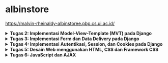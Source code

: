 # albinstore

https://malvin-rheinaldy-albinstoree.pbp.cs.ui.ac.id/


<details>
<summary> <b> Tugas 2: Implementasi Model-View-Template (MVT) pada Django </b> </summary>
   
## Bagaimana cara mengimplementasi Tugas

### 1. Cara membuat Repositori baru
1. Buatlah sebuah direktori baru di komputer anda
2. Inisialisasi repositori dan hubungkan dengan GitHub
   ```bash
   git init
   git remote add origin <URL>
   git add .
   git commit -m "Initial commit"
   git push origin master
   ```
### 2. Menjalankan virtual enviorment
1. Jalankan perintah berikut dalam cmd/Powershell dalam direktori sebelumnya
   ```bash
   python -m venv env
   ```
2. Aktifkan virtual enviorment yang tadinya dibuat
      - **Windows**:
         ``` bash
         env\Scripts\activate
         ```
    - **Mac/Linux**:
      ``` bash
      source env\Scripts\activate
      ```
### 3.Menyiapkan dependencies/requirements
1. Dalam direktori yang sama buatlah sebuah berkas `requirements.txt` dan tambahkan beberapa dependencies
    ```bash
    django
    gunicorn
    whitenoise
    psycopg2-binary
    requests
    urllib3
    ```
2. Jalankan perintah berikut ini agar dapat menginstall dependenciesnya
   ```bash
   pip install -r requirements.txt
   ```
### 4. Membuat proyak Django baru
1. Buatlah sebuah proyek Django baru dengan nama `<name>`:
   ```bash
   django-admin startproject <name>
   ```
2. Membuat folder baru bernama main:
   ```bash
   django-admin startapp main
   ```
### 5. Membuat template 
1. Tambahkan kode berikut pada `views.py`
   ```bash
    from django.shortcuts import render

    def show_main(request):
      context = {
        'name_aplikasi': 'albinstore',
        'name': 'Alvin',
        'npm' : '2306275866',
        'class': 'PBP D'
    }
      return render(request, "main.html", context)
   ```
2. Pada `urls.py`, tambahkan `path('', include(`main.urls`))` pada `urlpatterns` agar URL pada `main` bisa diakses
3. Pada folder `main`, buatlah sebuah folder baru bernama `templates` dan di dalam folder ini buatlah sebuah file bernama `main.html` yang menampilkan data-data yang kita butuhkan

### 6. Mengubah berkas `models.py`
1. Di `models.py`, buat model produk dengan atribut berikut:
   - `name`
   - `price`
   - `description`
### 7. Melakukan migration
1. Pada terminal balik kepada folder/directory utama
2. Jalankan proses migration pada terminal
   ```bash
   python manage.py makemigrations
   python manage.py migrate
   ```

### 8. Deploy ke Pacil Web Service
1. Buat proyek baru dengan menekan tombol `Create New Project`. 
2. Setelah menekan tombol tersebut isilah nama project dengan sesuai keinginan.
3. Kemudian akan ada `Project Credential` simpanlah `Credentials` ini dalam folder luar.
4. Pada file `settings.py`, tambahkan `<URL Deployment Kamu>`, kedalam list `ALLOWED_HOSTS`.
   - **Notes**
     format URL PWS pada umumnya adalah
      ```bash
      <username-sso>-<nama proyek>.pbp.cs.ui.ac.id
      ```
5. Simpan semua perubahan dengan menjalankan perintah ini dalam terminal/command center
   ```bash
    git add .
    git commit -m "Deploy to PWS"
    git push origin master
   ```
6. Kemudian masukkan remote PWS dalam terminal
   ```bash
   git remote add pws <url>
   git branch -M master
   git push pws master
   ```

### 9. Selesai!
Aplikasi bisa diakses dengan URL yang kamu pilih!

# Bagan request client dan responsnya

![alt text](images/bagan1.png)

## Penjelasan

 1. User melakukan HTTP request yang ditangani oleh View: URL yang diminta oleh user diproses melalui urls.py, yang menentukan function View di views.py yang akan dijalankan.
 2. View me-request data dari Model: Function View akan mengambil data yang diperlukan dari model di models.py berdasarkan data field yang telah ditentukan.
 3. View me-request Template yang dipopulasikan data: Berdasarkan function View, berkas HTML tertentu akan dipilih dari Template, kemudian View mengirimkan HTML yang sudah diisi data tersebut sebagai HTTP response kepada user.

# Jelaskan fungsi git dalam pengembangan perangkat lunak!

Git digunakan untuk melakukan version control dan agar dapat melihat apa saja yang ditambahkan pada proyek pada waktu tertentu yang terekam. Git juga dapat membantu kita dalam proses kolaborasi
dan juga dapat memungkinkan rollback ke versi-versi yang sebelumnya sudah di upload.

# Menurut Anda, dari semua framework yang ada, mengapa framework Django dijadikan permulaan pembelajaran pengembangan perangkat lunak?

Django dijadikan permulaan pembelajaran karena mudah dipelajari, terstruktur, memiliki fitur lengkap, aman, dan didukung komunitas besar serta dapat digunakan untuk aplikasi skala besar.

# Mengapa model pada Django disebut sebagai ORM?

Karena memungkinkan programmer untuk berinteraksi dengan basis data menggunakan Python, sehingga data yang disimpan di tabel-tabel basis data relasional dapat diakses dan dimanipulasi seolah-olah mereka adalah objek dalam kode, tanpa perlu menulis query SQL secara langsung.

</details>

   
<details>
<summary> <b> Tugas 3: Implementasi Form dan Data Delivery pada Django </b> </summary>
   
### Jelaskan mengapa kita memerlukan data delivery dalam pengimplementasian sebuah platform?
   
Dalam proses mengimplementasi sebuah platform data delivery sangatlah penting dikarenakan data delivery ini adalah hal penting dari komunikasi antar komponen dalam sistem dan interaksi dengan pengguna. Selain itu data delivery digunakan juga untuk memastikan aliran data yang konsisten, optimasi performa sistem, menjaga keamanan pengguna.
   
### Menurutmu, mana yang lebih baik antara XML dan JSON? Mengapa JSON lebih populer dibandingkan XML?

| Format       | XML                                                                 | JSON                                                                                     |
|--------------|---------------------------------------------------------------------|------------------------------------------------------------------------------------------|
| Perbandingan |Menggunakan tag yang mirip dengan HTML untuk menyusun data dalam bentuk elemen-elemen yang berpasangan. XML menggunakan tag yang memisahkan nama data dan nilai data. |  Menggunakan format yang lebih sederhana dan ringan dengan struktur yang terdiri dari pasangan kunci (key) dan nilai (value). |
| Sintaks      | `<tag>isi</tag>`                                                  | `{nama: '<input nama>'}` 

### Jelaskan fungsi dari method is_valid() pada form Django dan mengapa kita membutuhkan method tersebut?

Method ini adalah method otomatis dan digunakan untuk memvalidasi data yang dikirimkan melalui form.

### Mengapa kita membutuhkan csrf_token saat membuat form di Django? Apa yang dapat terjadi jika kita tidak menambahkan csrf_token pada form Django? Bagaimana hal tersebut dapat dimanfaatkan oleh penyerang?

Penggunaan csrf_token merupakan langkah keamanan penting dalam menggunakan Django, dikarenakan jika tidak menggunaan ini, aplikasi kita dapat diberi permintaan palsu dari pihak yang tidak diinginkan yang dapat menggunakan sesi pengguna yang aktif untuk melakukan tindakan kriminal.

### Jelaskan bagaimana cara kamu mengimplementasikan checklist di atas secara step-by-step (bukan hanya sekadar mengikuti tutorial).

### Implementasi skeleton

1. Membuat folder bernama `templates` di folder utama(`root directory`).
2. Dalam folder `templates` buat `base.html` yang berisi berikut:
   ```
   {% load static %}
   <!DOCTYPE html>
   <html lang="en">
     <head>
       <meta charset="UTF-8" />
       <meta name="viewport" content="width=device-width, initial-scale=1.0" />
       {% block meta %} {% endblock meta %}
     </head>

     <body>
       {% block content %} {% endblock content %}
     </body>
   </html>
   ```
3. Pada `settings.py` dalam folder `albinstore` tambahkan `DIRS` dalam `TEMPLATES`
   ```
   'DIRS': [BASE_DIR / 'templates'],
   ```


### Implementasi UUID

1. Dalam folder `main` bukalah `models.py` ubahlah menjadi
   ```
   import uuid
   
   class Product(models.Model):
    id = models.UUIDField(primary_key=True, default=uuid.uuid4, editable=False)
    name = models.CharField(max_length=255)
    price = models.IntegerField()
   ```
2. Migrasi dengan menjalankan command
   ```
    python3 manage.py makemigrations
    python3 manage.py migrate
    ```

### Membuat form penambahan objek

1. Dalam folder `main` buatlah folder `forms.py` yang diisi
   ```
   from django.forms import ModelForm
   from main.models import Product

   class ProductEntryForm(ModelForm):
       class Meta:
           model = Product
           fields = ["name", "price", "description"]
   ```
2. Dalam folder `main/template` buatlah `create_product_entry.html` yang berisi
   ```
   {% extends 'base.html' %} 
   {% block content %}
   <h1>Add New Product Entry</h1>

   <form method="POST">
     {% csrf_token %}
     <table>
       {{ form.as_table }}
       <tr>
         <td></td>
         <td>
           <input type="submit" value="Add Product Entry" />
         </td>
       </tr>
     </table>
   </form>

   {% endblock %}
   ```
3. Dalam `views.py` dalam folder yang sama saya menambahkan function baru yaitu
   ```
   def create_product_entry(request):
    form = ProductEntryForm(request.POST or None)

    if form.is_valid() and request.method == "POST":
        form.save()
        return redirect('main:show_main')

    context = {'form': form}
    return render(request, "create_product_entry.html", context)
   ```
4. Lalu dalam file yang sama dalam function `show_main` saya menambahkan edit
   ```
   def show_main(request):
      product_entries = Product.objects.all()

      ...

      'product_entries': product_entries
   ```

5. Lalu saya mengubah `main.html` dalam direktori `template`
   ```
   {% extends 'base.html' %}
   {% block content %}
   <h1>albinstore</h1>

   <h5>NPM: </h5>
   <p>{{ npm }}<p>

   <h5>Name:</h5>
   <p>{{ name }}</p>

   <h5>Class:</h5>
   <p>{{ class }}</p>

   {% if not product_entries %}
   <p>Belum ada product pada toko ini.</p>
   {% else %}
   <table>
     <tr>
       <th>Name</th>
       <th>Price</th>
       <th>Description</th>
     </tr>

     {% comment %} Berikut cara memperlihatkan data mood di bawah baris ini 
     {% endcomment %} 
     {% for product_entry in product_entries %}
     <tr>
       <td>{{product_entry.name}}</td>
       <td>{{product_entry.price}}</td>
       <td>{{product_entry.description}}</td>
     </tr>
     {% endfor %}
   </table>
   {% endif %}

   <br />

   <a href="{% url 'main:create_product_entry' %}">
     <button>Add New Product Entry</button>
   </a>

   {% endblock content %}
   ```

### Return data dalam bentuk XML & JSON

1. Dalam folder `main`  mengedit `views.py` dengan manambahkan
   ```
   from django.http import HttpResponse
   from django.core import serializers
   ```
2. Lalu menambahkan function baru untuk bisa mengambil XML & JSON
   ```
   def show_xml(request):
    data = Product.objects.all()
    return HttpResponse(serializers.serialize('xml', data), content_type='application/xml')

   def show_json(request):
    data = Product.objects.all()
    return HttpResponse(serializers.serialize('json', data), content_type='application/json')
   ```
3. Lalu cara mengembalikan data XML & JSON dengan ID dilakukan dengan cara menambahkan function seperti
   ```
   def show_xml_by_id(request, id):
    data = Product.objects.filter(id=id)
    return HttpResponse(serializers.serialize('xml', data), content_type='application/xml')

   def show_json_by_id(request, id):
    data = Product.objects.filter(id=id)
    return HttpResponse(serializers.serialize('json', data), content_type='application/json')
   ```

4. Dalam folder yang sama bukalah `urls.py` lalu masukkan
   ```
   from main.views import show_main, create_product_entry, show_xml, show_json, show_xml_by_id, show_json_by_id
   ```
5. Dalam `urlpatterns` tambahkan
   ```
   urlpatterns = [
    ...
    path('create_product_entry/', create_product_entry, name='create_product_entry'),
    path('xml/', show_xml, name='show_xml'),
    path('json/', show_json, name='show_json'),
    path('xml/<str:id>/', show_xml_by_id, name='show_xml_by_id'),
    path('json/<str:id>/', show_json_by_id, name='show_json_by_id'),
    ...
   ]
   ```

### Lakukan push ke github
```
git add .
git commit -m"<Commit message>"
git push origin main
git push pws master
```

### Screenshots

1. XML
   ![alt text](images/xml.png)

2. XML by id
   ![alt_text](images/xml-id.png)

3. JSON
   ![alt_text](images/json.png)

4. JSON by id
   ![alt_text](images/json_id.png)
   
</details>
   
<details>
<summary> <b> Tugas 4: Implementasi Autentikasi, Session, dan Cookies pada Django </b> </summary>

### Apa perbedaan antara HttpResponseRedirect() dan redirect()
   

| Format       | HttpsResponseRedirect()                                                                 | redirect()                                                           |
|--------------|---------------------------------------------------------------------|------------------------------------------------------------------------------------------|
| Perbandingan |Membuat respons pengalihan manual ke URL tertentu. |  Shortcut yang lebih pintar untuk pengalihan ke URL, view, atau model. |
| Sintaks      | `HttpResponseRedirect('/some/url/')`                                                  | `redirect('/some/url/')`  atau `redirect('view_name')`

   Secara ringkas HttpResponseRedirect() digunakan untuk pengalihan manual yang hanya menerima URL, sedangkan redirect() lebih fleksibel karena dapat menerima URL, view name, atau model instance dan lebih sering digunakan di Django karena kemudahannya.


### Jelaskan cara kerja penghubungan model Product dengan User!

Menghubungkan model Product dan User dapat dilakukan dengan ForeignKey(Relasi one-to-many). Hubungan one-to-many berarti satu pengguna dapat memiliki banyak produk, tetapi setiap produk hanya dimiliki oleh satu pengguna. Field ForeignKey menyimpan referensi ke User, dan jika User dihapus, maka Product yang terasosiasi dengan User tersebut juga akan ikut terhapus.

### Apa perbedaan antara authentication dan authorization, apakah yang dilakukan saat pengguna login? Jelaskan bagaimana Django mengimplementasikan kedua konsep tersebut.

| Format       | Authentication                                                                 | Authorization                                                          |
|--------------|---------------------------------------------------------------------|------------------------------------------------------------------------------------------|
| Perbandingan | Proses memverifikasi identitas pengguna (apakah mereka siapa yang mereka klaim). |  Proses menentukan apa yang boleh dilakukan pengguna (hak akses). |
| Implementasi      | `authenticate`, `login`, `logout`                                           | `@login_required`, `@permission_required` |


### Bagaimana Django mengingat pengguna yang telah login? Jelaskan kegunaan lain dari cookies dan apakah semua cookies aman digunakan?

Django mengingat pengguna yang telah login dengan menggunakan session yang disimpan di server dan dihubungkan dengan pengguna melalui cookies. Django kemudian menggunakan cookies tersebut untuk mengidentifikasi pengguna. 

Kegunaan lain dari cookies adalah untuk mengatur preferensi/setting pengguna seperti tema website(light/dark), font size, atau dengan fitur "remember me" yang membuat pengguna untuk tidak lagi harus mengisi username/email dan password lagi pada websitenya. Tidak semua cookies aman, cookies dapat disalahgunakan dalam serangan seperti session hijacking, XSS, dan CSRF.

### Jelaskan bagaimana cara kamu mengimplementasikan checklist di atas secara step-by-step (bukan hanya sekadar mengikuti tutorial).

## Mengimplementasikan fungsi registrasi, login, dan logout untuk memungkinkan pengguna untuk mengakses aplikasi sebelumnya dengan lancar.

1. Membuat fungsi registrasi yang saya lakukan adalah pada folder `main` saya membuka `views.py` lalu menambahkan potongan kode seperti berikut
   ```
   def register(request):
    form = UserCreationForm()

    if request.method == "POST":
        form = UserCreationForm(request.POST)
        if form.is_valid():
            form.save()
            messages.success(request, 'Your account has been successfully created!')
            return redirect('main:login')
    context = {'form':form}
    return render(request, 'register.html', context)
   ```
2. Membuat tampilan web untuk register dalam folder `templates` dalam direktori yang sama saya membuat file baru bernama `register.html` yang berisi
   ```
   {% extends 'base.html' %}

   {% block meta %}
   <title>Register</title>
   {% endblock meta %}

   {% block content %}

   <div class="login">
     <h1>Register</h1>

     <form method="POST">
       {% csrf_token %}
       <table>
         {{ form.as_table }}
         <tr>
           <td></td>
           <td><input type="submit" name="submit" value="Daftar" /></td>
         </tr>
       </table>
     </form>

     {% if messages %}
     <ul>
       {% for message in messages %}
       <li>{{ message }}</li>
       {% endfor %}
     </ul>
     {% endif %}
   </div>

   {% endblock content %}
   ```

3. Untuk membuat login saya tambahkan code berikut pada `views.py`
```
def login_user(request):
   if request.method == 'POST':
      form = AuthenticationForm(data=request.POST)

    
      if form.is_valid():
            user = form.get_user()
            login(request, user)
            response = HttpResponseRedirect(reverse('main:show_main'))
            response.set_cookie('last_login', str(datetime.datetime.now())) 
            return response 

   else:
      form = AuthenticationForm(request)
   context = {'form': form}
   return render(request, 'login.html', context)
```

4. Untuk tampilan loginnya pada `templates` saya membuat file html baru bernama `login.html` yang berisi
```
{% extends 'base.html' %}

{% block meta %}
<title>Login</title>
{% endblock meta %}

{% block content %}
<div class="login">
  <h1>Login</h1>

  <form method="POST" action="">
    {% csrf_token %}
    <table>
      {{ form.as_table }}
      <tr>
        <td></td>
        <td><input class="btn login_btn" type="submit" value="Login" /></td>
      </tr>
    </table>
  </form>

  {% if messages %}
  <ul>
    {% for message in messages %}
    <li>{{ message }}</li>
    {% endfor %}
  </ul>
  {% endif %} Don't have an account yet?
  <a href="{% url 'main:register' %}">Register Now</a>
</div>

{% endblock content %}
```

5. Untuk logout pada `views.py` saya menambahkan potongan kode sebagai berikut
```
def logout_user(request):
    logout(request)
    response = HttpResponseRedirect(reverse('main:login'))
    response.delete_cookie('last_login')
    return response
```

6. Untuk menampilkan tombol logout, dalam folder `templates` pada `main.html` saya tambahkan code berikut pada bagian bawah code html(namun masih diatas `{% endblock content %}`
```
<a href="{% url 'main:logout' %}">
  <button>Logout</button>
</a>
```

7. Routing semua fitur, saya mengubah `urls.py` menjadi
```
from django.urls import path
from main.views import show_main, create_product_entry, show_xml, show_json, show_xml_by_id, show_json_by_id
from main.views import register, login_user, logout_user

app_name = 'main'

urlpatterns = [
    path('', show_main, name='show_main'),
    path('create_product_entry/', create_product_entry, name='create_product_entry'),
    path('xml/', show_xml, name='show_xml'),
    path('json/', show_json, name='show_json'),
    path('xml/<str:id>/', show_xml_by_id, name='show_xml_by_id'),
    path('json/<str:id>/', show_json_by_id, name='show_json_by_id'),
    path('register/', register, name='register'),
    path('login/', login_user, name='login'),
    path('logout/', logout_user, name='logout'),
]
```
8. Pada `models.py` saya menambahkan field `user` agar setiap user yang unik bisa melihat produk produk yang ditambahkan
```
from django.db import models
import uuid
from django.contrib.auth.models import User

class Product(models.Model):
    user = models.ForeignKey(User, on_delete=models.CASCADE)
    id = models.UUIDField(primary_key=True, default=uuid.uuid4, editable=False)
    name = models.CharField(max_length=255)
    price = models.IntegerField()
    description = models.TextField()
    stock = models.IntegerField()

```
9. Untuk memverifikasi apakah user sudah login pada `views.py` saya menambahkan potongan kode berikut diatas `show_main`
```
@login_required(login_url='/login')
```
10. Untuk cookies saya tambahkan dengan `login_user` pada `views.py`
```
def login_user(request):
   if request.method == 'POST':
      form = AuthenticationForm(data=request.POST)

    
      if form.is_valid():
            user = form.get_user()
            login(request, user)
            response = HttpResponseRedirect(reverse('main:show_main'))
            response.set_cookie('last_login', str(datetime.datetime.now())) 
            return response
```

</details>

<details>

<summary><b> Tugas 5: Desain Web menggunakan HTML, CSS dan Framework CSS </b> </summary>

### Jika terdapat beberapa CSS selector untuk suatu elemen HTML, jelaskan urutan prioritas pengambilan CSS selector tersebut!

1. Inline styles (diterapkan langsung di elemen) – prioritas tertinggi.

    Contoh: `<div style="color: red;"></div>`

2. ID Selector (`#id`) – prioritas tinggi.

    Contoh: `#header { color: blue; }`

3. Class Selector, Attribute Selector, dan Pseudo-Class Selector (seperti `.class`, `[type="text"]`, `:hover`) – prioritas sedang.

    Contoh: `.menu { color: green; }`

4. Element Selector dan Pseudo-Element Selector (seperti `div`, `h1`, `::before`) – prioritas rendah.

    Contoh: `div { color: pink; }`

5. Universal Selector (`*`) dan Combinator Selector (`>`,`+`, `~`) – prioritas terendah.

### Mengapa responsive design menjadi konsep yang penting dalam pengembangan aplikasi web? Berikan contoh aplikasi yang sudah dan belum menerapkan responsive design!
Responsive design adalah konsep penting dalam pengembangan aplikasi web karena memungkinkan tampilan dan fungsionalitas situs atau aplikasi untuk beradaptasi dengan berbagai ukuran layar dan perangkat, seperti smartphone, tablet, laptop, dan desktop. Dengan semakin meningkatnya penggunaan perangkat mobile, responsive design memastikan bahwa pengguna mendapatkan pengalaman yang optimal, terlepas dari perangkat yang mereka gunakan.

Contoh aplikasi yang sudah: 
- Twitter(X)
- Youtube

Contoh aplikasi yang belom:
- Aplikasi/Webpage lama yang belom di update(?)
- Web pemerintah (kwoakwowkwaa)

### Jelaskan perbedaan antara margin, border, dan padding, serta cara untuk mengimplementasikan ketiga hal tersebut!

Margin adalah ruang di luar border elemen. Margin digunakan untuk memberikan jarak antar elemen. Ini tidak mempengaruhi ukuran elemen itu sendiri. Cara untuk mengimplementasinya bisa dengan:
```
.element{
   margin: 20px;
}
```
Border adalah garis yang mengelilingi elemen dan berada di antara margin dan padding. Border bisa diberi warna, gaya, dan ketebalan. Cara untuk mengimplementasinya bisa dengan: 
```
.element {
    border: 2px solid black; 
}
```
Padding adalah ruang di dalam border elemen, antara konten elemen dan border. Padding mempengaruhi ruang di dalam elemen tanpa mempengaruhi jarak antara elemen dan elemen lainnya. Cara untuk implementasinya adalah dengan:
```
.element {
    padding: 20px; 
}
```

### Jelaskan konsep flex box dan grid layout beserta kegunaannya!

| Format       | Flex Box                                                                 | Grid Layout                                                          |
|--------------|---------------------------------------------------------------------|------------------------------------------------------------------------------------------|
| Konsep | Flexbox adalah modul tata letak satu dimensi yang digunakan untuk mengatur elemen dalam satu arah: baris (row) atau kolom (column). |  CSS Grid Layout adalah modul tata letak dua dimensi yang memungkinkan pengembang web untuk membuat desain grid yang kompleks dan fleksibel. |
| Kegunaan      | Flexbox sangat berguna waktu kamu pengen mengatur elemen secara dinamis, misalnya mengatur elemen agar menyesuaikan ukuran mereka secara otomatis untuk mengisi ruang yang tersedia, atau agar berperilaku dengan fleksibilitas yang lebih tinggi di berbagai ukuran layar.                                         | Dengan Grid Layout, kamu bisa mengatur elemen dalam baris dan kolom secara bersamaan, sehingga sangat berguna untuk membuat tata letak yang lebih bagus dibandingkan sama Flexbox. |

### Jelaskan bagaimana cara kamu mengimplementasikan checklist di atas secara step-by-step (bukan hanya sekadar mengikuti tutorial)!

### Implementasikan fungsi untuk menghapus dan mengedit product.

1. Pertama yang saya lakukan adalah buka `main/views.py` lalu menambahkan function baru bernama `edit_product_entry` yang berisi:
```
def edit_product_entry(request, id):
    product_entry = Product.objects.get(pk=id)
    form = ProductEntryForm(request.POST or None, instance=product_entry)

    if form.is_valid() and request.method == "POST":
        form.save()
        return redirect('main:show_main')

    context = {'form': form}
    return render(request, "edit_product_entry.html", context)
```
2. Lalu saya membuat file HTML baru bernama `edit_product_entry_html.` pada `main/templates` yang berisi:
```
{% extends 'base.html' %}
{% load static %}
{% block meta %}
<title>Edit Product</title>
{% endblock meta %}

{% block content %}
{% include 'navbar.html' %}
<div class="flex flex-col min-h-screen bg-transparent">
  <div class="container mx-auto px-4 py-8 mt-16 max-w-xl">
    <h1 class="text-3xl font-bold text-center mb-8 text-black">Edit Product Entry</h1>
  
    <div class="bg-white rounded-lg p-6 form-style">
      <form method="POST" class="space-y-6" enctype="multipart/form-data">
          {% csrf_token %}
          {% for field in form %}
              <div class="flex flex-col">
                  <label for="{{ field.id_for_label }}" class="mb-2 font-semibold text-gray-700">
                      {{ field.label }}
                  </label>
                  <div class="w-full">
                      {{ field }}
                  </div>
                  {% if field.help_text %}
                      <p class="mt-1 text-sm text-gray-500">{{ field.help_text }}</p>
                  {% endif %}
                  {% for error in field.errors %}
                      <p class="mt-1 text-sm text-red-600">{{ error }}</p>
                  {% endfor %}
              </div>
          {% endfor %}
          <div class="flex justify-center mt-6">
              <button type="submit" class="bg-indigo-600 text-white font-semibold px-6 py-3 rounded-lg hover:bg-indigo-700 transition duration-300 ease-in-out w-full">
                  Edit Product Entry
              </button>
          </div>
      </form>
  </div>
  </div>
</div>
{% endblock %}
```
3. Lalu pada `urls.py` saya mengimpor function tersebut
   ```
   from main.views import edit_product_entry
   ```
4. Lalu tambahkan pathnya kepada url patterns
   ```
   path('edit_product/<uuid:id>/', edit_product_entry, name='edit_product'),
   ```
5. Untuk tombol delete saya menambahkan function `hapus_product_entry` pada `views.py` yang berisi:
   ```
   def hapus_product_entry(request, id):
    product_entry = Product.objects.get(pk=id)
    product_entry.delete()
    return redirect('main:show_main')
   ```
6. Sama seperti sebelumnya pada `urls.py` kita mengimport `hapus_product_entry` lalu kita tambahkan pathnya
   ```
   path('delete_product/<uuid:id>/', hapus_product_entry, name='delete_product'),
   ```
7. Untuk mengaplikasikan kedua tersebut kedalam aplikasi bukalah `product_card.html` lalu tambahkan kode berikut:
```
<div class="absolute top-0 -right-4 flex space-x-1">
      <a href="{% url 'main:edit_product' product_entry.pk %}" class="bg-yellow-500 hover:bg-yellow-600 text-white rounded-full p-2 transition duration-300 shadow-md">
        <svg xmlns="http://www.w3.org/2000/svg" class="h-9 w-9" viewBox="0 0 20 20" fill="currentColor">
          <path d="M13.586 3.586a2 2 0 112.828 2.828l-.793.793-2.828-2.828.793-.793zM11.379 5.793L3 14.172V17h2.828l8.38-8.379-2.83-2.828z" />
        </svg>
      </a>
      <a href="{% url 'main:delete_product' product_entry.pk %}" class="bg-red-500 hover:bg-red-600 text-white rounded-full p-2 transition duration-300 shadow-md">
        <svg xmlns="http://www.w3.org/2000/svg" class="h-9 w-9" viewBox="0 0 20 20" fill="currentColor">
          <path fill-rule="evenodd" d="M9 2a1 1 0 00-.894.553L7.382 4H4a1 1 0 000 2v10a2 2 0 002 2h8a2 2 0 002-2V6a1 1 0 100-2h-3.382l-.724-1.447A1 1 0 0011 2H9zM7 8a1 1 0 012 0v6a1 1 0 11-2 0V8zm5-1a1 1 0 00-1 1v6a1 1 0 102 0V8a1 1 0 00-1-1z" clip-rule="evenodd" />
        </svg>
      </a>
    </div>
```
### Kustomisasi halaman login, register, dan tambah product semenarik mungkin.
- Melakukan penambahan background
- Mengganti warna/design font
- Mengganti warna tombol

### Jika pada aplikasi belum ada product yang tersimpan, halaman daftar product akan menampilkan gambar dan pesan bahwa belum ada product yang terdaftar.
Saya memberikan foto orang sedih dan memberi teks.

### Jika sudah ada product yang tersimpan, halaman daftar product akan menampilkan detail setiap product dengan menggunakan card (tidak boleh sama persis dengan desain pada Tutorial!).
Saya mengedit cardnya untuk menjadi unik, dan mengikuti tema website saya.

### Untuk setiap card product, buatlah dua buah button untuk mengedit dan menghapus product pada card tersebut!

Untuk mengaplikasikan kedua tersebut kedalam aplikasi bukalah `product_card.html` lalu tambahkan kode berikut:
```
<div class="absolute top-0 -right-4 flex space-x-1">
      <a href="{% url 'main:edit_product' product_entry.pk %}" class="bg-yellow-500 hover:bg-yellow-600 text-white rounded-full p-2 transition duration-300 shadow-md">
        <svg xmlns="http://www.w3.org/2000/svg" class="h-9 w-9" viewBox="0 0 20 20" fill="currentColor">
          <path d="M13.586 3.586a2 2 0 112.828 2.828l-.793.793-2.828-2.828.793-.793zM11.379 5.793L3 14.172V17h2.828l8.38-8.379-2.83-2.828z" />
        </svg>
      </a>
      <a href="{% url 'main:delete_product' product_entry.pk %}" class="bg-red-500 hover:bg-red-600 text-white rounded-full p-2 transition duration-300 shadow-md">
        <svg xmlns="http://www.w3.org/2000/svg" class="h-9 w-9" viewBox="0 0 20 20" fill="currentColor">
          <path fill-rule="evenodd" d="M9 2a1 1 0 00-.894.553L7.382 4H4a1 1 0 000 2v10a2 2 0 002 2h8a2 2 0 002-2V6a1 1 0 100-2h-3.382l-.724-1.447A1 1 0 0011 2H9zM7 8a1 1 0 012 0v6a1 1 0 11-2 0V8zm5-1a1 1 0 00-1 1v6a1 1 0 102 0V8a1 1 0 00-1-1z" clip-rule="evenodd" />
        </svg>
      </a>
    </div>
```

### Buatlah navigation bar (navbar) untuk fitur-fitur pada aplikasi yang responsive terhadap perbedaan ukuran device, khususnya mobile dan desktop.

1.Pada `templates` yang berada pada root directory buat file html baru bernama `navbar.html` lalu saya beri isi:
```
<nav class="bg-indigo-600 shadow-lg fixed top-0 left-0 z-40 w-screen">
    <div class="max-w-7xl mx-auto px-4 sm:px-6 lg:px-8">
      <div class="flex items-center justify-between h-16">
        <div class="flex items-center">
          <h1 class="text-2xl font-bold text-center text-white">Mental Health Tracker</h1>
        </div>
        <div class="hidden md:flex items-center">
          {% if user.is_authenticated %}
            <span class="text-gray-300 mr-4">Welcome, {{ user.username }}</span>
            <a href="{% url 'main:logout' %}" class="text-center bg-red-500 hover:bg-red-600 text-white font-bold py-2 px-4 rounded transition duration-300">
              Logout
            </a>
          {% else %}
            <a href="{% url 'main:login' %}" class="text-center bg-blue-500 hover:bg-blue-600 text-white font-bold py-2 px-4 rounded transition duration-300 mr-2">
              Login
            </a>
            <a href="{% url 'main:register' %}" class="text-center bg-green-500 hover:bg-green-600 text-white font-bold py-2 px-4 rounded transition duration-300">
              Register
            </a>
          {% endif %}
        </div>
        <div class="md:hidden flex items-center">
          <button class="mobile-menu-button">
            <svg class="w-6 h-6 text-white" fill="none" stroke-linecap="round" stroke-linejoin="round" stroke-width="2" viewBox="0 0 24 24" stroke="currentColor">
              <path d="M4 6h16M4 12h16M4 18h16"></path>
            </svg>
          </button>
        </div>
      </div>
    </div>
    <!-- Mobile menu -->
    <div class="mobile-menu hidden md:hidden  px-4 w-full md:max-w-full">
      <div class="pt-2 pb-3 space-y-1 mx-auto">
        {% if user.is_authenticated %}
          <span class="block text-gray-300 px-3 py-2">Welcome, {{ user.username }}</span>
          <a href="{% url 'main:logout' %}" class="block text-center bg-red-500 hover:bg-red-600 text-white font-bold py-2 px-4 rounded transition duration-300">
            Logout
          </a>
        {% else %}
          <a href="{% url 'main:login' %}" class="block text-center bg-blue-500 hover:bg-blue-600 text-white font-bold py-2 px-4 rounded transition duration-300 mb-2">
            Login
          </a>
          <a href="{% url 'main:register' %}" class="block text-center bg-green-500 hover:bg-green-600 text-white font-bold py-2 px-4 rounded transition duration-300">
            Register
          </a>
        {% endif %}
      </div>
    </div>
    <script>
      const btn = document.querySelector("button.mobile-menu-button");
      const menu = document.querySelector(".mobile-menu");
    
      btn.addEventListener("click", () => {
        menu.classList.toggle("hidden");
      });
    </script>
  </nav>
```
2. Namun saya edit beberapa agar lebih mirip dengan tema website saya.

</details>

<details>
<summary> <b> Tugas 6: JavaScript dan AJAX </b> </summary>


1. Kita akan membuat API untuk mengambil data Product dengan mengganti field data menjadi `data = Product.objects.filter(user=request.user)` pada fungsi `show_json()` dan `show_xml()` pada `views.py`

2. Tambahkan fungsi berikut di `main.html` untuk mengambil product data menggunakan AJAX `GET`, serta implementasi juga `refreshProductEntries`
   ```
   async function getProductEntries(){
   return fetch("{% url 'main:show_json' %}").then((res) => res.json());
   }
   ```
3. Tambahkan Button baru untuk menggunakan AJAX `POST`
```
<button data-modal-target="crudModal" data-modal-toggle="crudModal" class="bg-[#6A9AB0] hover:bg-[#5C869A] text-white font-bold py-2 px-4 rounded-lg transition duration-300 ease-in-out transform hover:-translate-y-1 hover:scale-105" onclick="showModal();">
   <svg xmlns="http://www.w3.org/2000/svg" class="h-5 w-5 mr-2" fill="none" viewBox="0 0 24 24" stroke="currentColor">
     <path stroke-linecap="round" stroke-linejoin="round" stroke-width="2" d="M12 4v16m8-8H4" />
   </svg>
   Add New Product Entry by <span class="text-red-500">AJAX</span>
 </button>
```
4. Buatlah modal form di `main.html` untuk button yang dibuat pada langkah sebelumnya
5. implementasikan fungsi AJAX `POST` dengan `addProductEntry()` di `main.html` menggunakan <script>
```
function addProductEntry() {
   fetch("{% url 'main:add_product_entry_ajax' %}", {
     method: "POST",
     body: new FormData(document.querySelector('#productEntryForm')),
   })
   .then(response => refreshProductEntries());

   document.getElementById("productEntryForm").reset(); 
   document.querySelector("[data-modal-toggle='crudModal']").click();
   hideModal();

   return false;
   }
```
6. Pada `views.py` implementasikan `create_product_entry_ajax()` untuk menangani product menggunakan AJAX `POST` , sebelum fungsi tersebut tambahkan 2 baris berikut agar Django tidak perlu mengecek keberadaan CSRF token pada `POST` request, lalu routing ke `urls.py`
```
 @csrf_exempt
 @require_POST
 ```
7. Agar bisa refresh berterus, pada fungsi `addProductEntry()` kita tambahkan pemanggilan `refreshProductEntry()` 


 ### Jelaskan manfaat dari penggunaan JavaScript dalam pengembangan aplikasi web!

 JavaScript memungkinkan interaktivitas dan responsivitas halaman web tanpa perlu melakukan reload. Dengan JavaScript, kita dapat melakukan manipulasi DOM, menjalankan AJAX requests untuk komunikasi asinkronus, dan memberikan pengalaman pengguna yang dinamis.

### Jelaskan fungsi dari penggunaan await ketika kita menggunakan fetch()! Apa yang akan terjadi jika kita tidak menggunakan await?

`await` digunakan untuk menunggu hasil dari `fetch()` yang mengembalikan Promise. Dengan await, JavaScript akan menjeda eksekusi kode hingga data dari server diterima. Jika kita tidak menggunakan await, JavaScript akan melanjutkan eksekusi kode sebelum data selesai diambil, sehingga dapat menyebabkan error karena data belum siap.

### Mengapa kita perlu menggunakan decorator csrf_exempt pada view yang akan digunakan untuk AJAX POST?

`csrf_exempt` digunakan untuk mengecualikan mekanisme CSRF protection pada sebuah view yang menerima POST request dari AJAX. AJAX request biasanya tidak menyertakan CSRF token secara otomatis, sehingga jika tidak di-exempt, permintaan POST akan ditolak oleh Django sebagai tindakan keamanan.

### ada tutorial PBP minggu ini, pembersihan data input pengguna dilakukan di belakang (backend) juga. Mengapa hal tersebut tidak dilakukan di frontend saja?

Frontend validation bisa dimanipulasi oleh pengguna yang berniat jahat, sehingga kita tetap membutuhkan backend validation untuk memastikan data yang diterima server adalah bersih dan aman.

</details>

